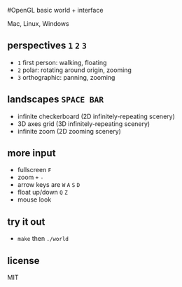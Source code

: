 #OpenGL basic world + interface

Mac, Linux, Windows

## perspectives `1` `2` `3`
* `1` first person: walking, floating
* `2` polar: rotating around origin, zooming
* `3` orthographic: panning, zooming

## landscapes `SPACE BAR`
* infinite checkerboard (2D infinitely-repeating scenery)
* 3D axes grid (3D infinitely-repeating scenery)
* infinite zoom (2D zooming scenery)

## more input
* fullscreen `F`
* zoom `+` `-`
* arrow keys are `W` `A` `S` `D`
* float up/down `Q` `Z`
* mouse look

## try it out
* `make` then `./world`

## license
MIT